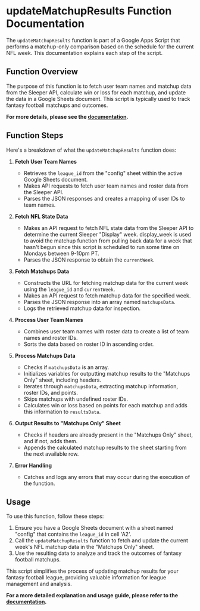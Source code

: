 # updateMatchupResults Function Documentation

The `updateMatchupResults` function is part of a Google Apps Script that performs a matchup-only comparison based on the schedule for the current NFL week. This documentation explains each step of the script.

## Function Overview

The purpose of this function is to fetch user team names and matchup data from the Sleeper API, calculate win or loss for each matchup, and update the data in a Google Sheets document. This script is typically used to track fantasy football matchups and outcomes.

**For more details, please see the [documentation](https://github.com/bearcat83/ff_sleeper/blob/main/documentation/5-matchup_only.md).**

## Function Steps

Here's a breakdown of what the `updateMatchupResults` function does:

1. **Fetch User Team Names**
   - Retrieves the `league_id` from the "config" sheet within the active Google Sheets document.
   - Makes API requests to fetch user team names and roster data from the Sleeper API.
   - Parses the JSON responses and creates a mapping of user IDs to team names.

2. **Fetch NFL State Data**
   - Makes an API request to fetch NFL state data from the Sleeper API to determine the current Sleeper "Display" week. display_week is used to avoid the matchup function from pulling back data for a week that hasn't begun since this script is scheduled to run some time on Mondays between 9-10pm PT.
   - Parses the JSON response to obtain the `currentWeek`.

3. **Fetch Matchups Data**
   - Constructs the URL for fetching matchup data for the current week using the `league_id` and `currentWeek`.
   - Makes an API request to fetch matchup data for the specified week.
   - Parses the JSON response into an array named `matchupsData`.
   - Logs the retrieved matchup data for inspection.

4. **Process User Team Names**
   - Combines user team names with roster data to create a list of team names and roster IDs.
   - Sorts the data based on roster ID in ascending order.

5. **Process Matchups Data**
   - Checks if `matchupsData` is an array.
   - Initializes variables for outputting matchup results to the "Matchups Only" sheet, including headers.
   - Iterates through `matchupsData`, extracting matchup information, roster IDs, and points.
   - Skips matchups with undefined roster IDs.
   - Calculates win or loss based on points for each matchup and adds this information to `resultsData`.

6. **Output Results to "Matchups Only" Sheet**
   - Checks if headers are already present in the "Matchups Only" sheet, and if not, adds them.
   - Appends the calculated matchup results to the sheet starting from the next available row.

7. **Error Handling**
   - Catches and logs any errors that may occur during the execution of the function.

## Usage
To use this function, follow these steps:

1. Ensure you have a Google Sheets document with a sheet named "config" that contains the `league_id` in cell 'A2'.
2. Call the `updateMatchupResults` function to fetch and update the current week's NFL matchup data in the "Matchups Only" sheet.
3. Use the resulting data to analyze and track the outcomes of fantasy football matchups.

This script simplifies the process of updating matchup results for your fantasy football league, providing valuable information for league management and analysis.

**For a more detailed explanation and usage guide, please refer to the [documentation](https://github.com/bearcat83/ff_sleeper/blob/main/5-matchup_only.md).**
